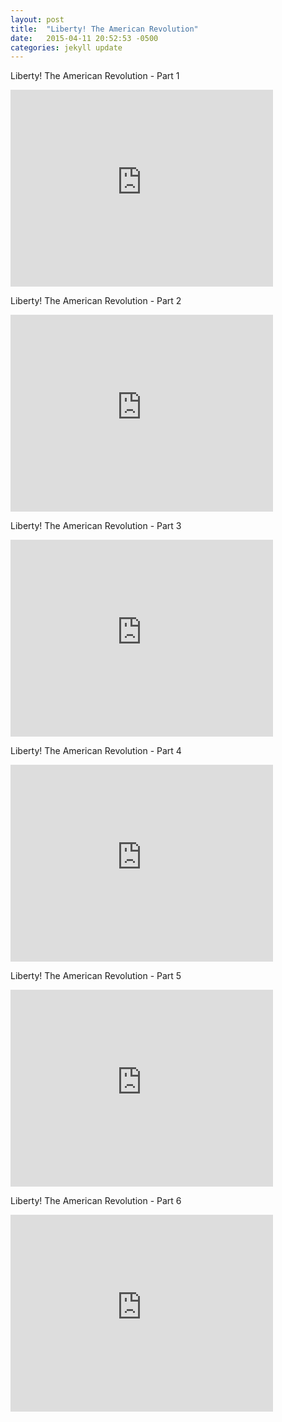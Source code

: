 ```yaml
---
layout: post
title:  "Liberty! The American Revolution"
date:   2015-04-11 20:52:53 -0500
categories: jekyll update
---
```

Liberty! The American Revolution - Part 1
<iframe width="420" height="315" src="https://www.youtube.com/embed/jR_lTDD6jpw" frameborder="0" allowfullscreen></iframe>

Liberty! The American Revolution - Part 2
<iframe width="420" height="315" src="https://www.youtube.com/embed/VibPAA3OOmo" frameborder="0" allowfullscreen></iframe>

Liberty! The American Revolution - Part 3
<iframe width="420" height="315" src="https://www.youtube.com/embed/iSAtHAb1xC4" frameborder="0" allowfullscreen></iframe>

Liberty! The American Revolution - Part 4
<iframe width="420" height="315" src="https://www.youtube.com/embed/Ae6XknOqceI" frameborder="0" allowfullscreen></iframe>

Liberty! The American Revolution - Part 5
<iframe width="420" height="315" src="https://www.youtube.com/embed/suiPcydMBd8" frameborder="0" allowfullscreen></iframe>

Liberty! The American Revolution - Part 6
<iframe width="420" height="315" src="https://www.youtube.com/embed/7-PShTiGk9g" frameborder="0" allowfullscreen></iframe>
